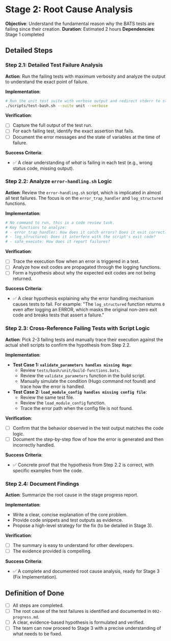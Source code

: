# Stage 2: Root Cause Analysis

**Objective**: Understand the fundamental reason why the BATS tests are failing since their creation.
**Duration**: Estimated 2 hours
**Dependencies**: Stage 1 completed

## Detailed Steps

### Step 2.1: Detailed Test Failure Analysis

**Action**: Run the failing tests with maximum verbosity and analyze the output to understand the exact point of failure.

**Implementation**:
```bash
# Run the unit test suite with verbose output and redirect stderr to stdout
./scripts/test-bash.sh --suite unit --verbose
```

**Verification**:
- [ ] Capture the full output of the test run.
- [ ] For each failing test, identify the exact assertion that fails.
- [ ] Document the error messages and the state of variables at the time of failure.

**Success Criteria**:
- ✅ A clear understanding of *what* is failing in each test (e.g., wrong status code, missing output).

### Step 2.2: Analyze `error-handling.sh` Logic

**Action**: Review the `error-handling.sh` script, which is implicated in almost all test failures. The focus is on the `error_trap_handler` and `log_structured` functions.

**Implementation**:
```bash
# No command to run, this is a code review task.
# Key functions to analyze:
# - error_trap_handler: How does it catch errors? Does it exit correctly?
# - log_structured: Does it interfere with the script's exit code?
# - safe_execute: How does it report failures?
```

**Verification**:
- [ ] Trace the execution flow when an error is triggered in a test.
- [ ] Analyze how exit codes are propagated through the logging functions.
- [ ] Form a hypothesis about why the expected exit codes are not being returned.

**Success Criteria**:
- ✅ A clear hypothesis explaining why the error handling mechanism causes tests to fail. For example: "The `log_structured` function returns `0` even after logging an ERROR, which masks the original non-zero exit code and breaks tests that assert a failure."

### Step 2.3: Cross-Reference Failing Tests with Script Logic

**Action**: Pick 2-3 failing tests and manually trace their execution against the actual shell scripts to confirm the hypothesis from Step 2.2.

**Implementation**:
- **Test Case 1: `validate_parameters handles missing Hugo`**:
    - Review `tests/bash/unit/build-functions.bats`.
    - Review the `validate_parameters` function in the build script.
    - Manually simulate the condition (Hugo command not found) and trace how the error is handled.
- **Test Case 2: `load_module_config handles missing config file`**:
    - Review the same test file.
    - Review the `load_module_config` function.
    - Trace the error path when the config file is not found.

**Verification**:
- [ ] Confirm that the behavior observed in the test output matches the code logic.
- [ ] Document the step-by-step flow of how the error is generated and then incorrectly handled.

**Success Criteria**:
- ✅ Concrete proof that the hypothesis from Step 2.2 is correct, with specific examples from the code.

### Step 2.4: Document Findings

**Action**: Summarize the root cause in the stage progress report.

**Implementation**:
- Write a clear, concise explanation of the core problem.
- Provide code snippets and test outputs as evidence.
- Propose a high-level strategy for the fix (to be detailed in Stage 3).

**Verification**:
- [ ] The summary is easy to understand for other developers.
- [ ] The evidence provided is compelling.

**Success Criteria**:
- ✅ A complete and documented root cause analysis, ready for Stage 3 (Fix Implementation).

## Definition of Done

- [ ] All steps are completed.
- [ ] The root cause of the test failures is identified and documented in `002-progress.md`.
- [ ] A clear, evidence-based hypothesis is formulated and verified.
- [ ] The team can now proceed to Stage 3 with a precise understanding of what needs to be fixed.
